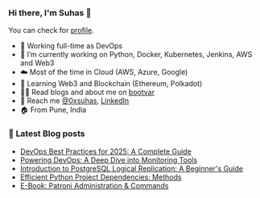 ### Hi there, I'm Suhas 👋
You can check for [profile](https://bootvar.com/suhasadhav/).

- 👔 Working full-time as DevOps
- 🔭 I’m currently working on Python, Docker, Kubernetes, Jenkins, AWS and Web3
- ☁️ Most of the time in Cloud (AWS, Azure, Google)
- 🌱 Learning Web3 and Blockchain (Ethereum, Polkadot)
- 👨‍💻 Read blogs and about me on [bootvar](https://bootvar.com)
- 📲 Reach me [@0xsuhas](https://twitter.com/0xsuhas), [LinkedIn](https://www.linkedin.com/in/suhasadhav)
- 🏠 From Pune, India

<!--
**suhasadhav/suhasadhav** is a ✨ _special_ ✨ repository because its `README.md` (this file) appears on your GitHub profile.

Here are some ideas to get you started:

- 🔭 I’m currently working on ...
- 🌱 I’m currently learning ...
- 👯 I’m looking to collaborate on ...
- 🤔 I’m looking for help with ...
- 💬 Ask me about ...
- 📫 How to reach me: ...
- 😄 Pronouns: ...
- ⚡ Fun fact: ...
-->

### 📕 Latest Blog posts
<!-- BLOG-POST-LIST:START -->
- [DevOps Best Practices for 2025: A Complete Guide](https://bootvar.com/devops-best-practices-for-2025/)
- [Powering DevOps: A Deep Dive into Monitoring Tools](https://bootvar.com/intro-to-prometheus-grafana-alertmanager/)
- [Introduction to PostgreSQL Logical Replication: A Beginner&#39;s Guide](https://bootvar.com/postgresql-logical-replication-beginners-guide/)
- [Efficient Python Project Dependencies: Methods](https://bootvar.com/python-dependencies/)
- [E-Book: Patroni Administration &amp; Commands](https://bootvar.com/patroni-ebook/)
<!-- BLOG-POST-LIST:END -->

